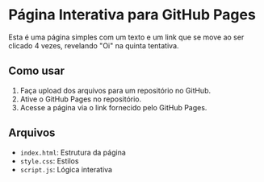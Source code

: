 # Página Interativa para GitHub Pages

Esta é uma página simples com um texto e um link que se move ao ser clicado 4 vezes, revelando "Oi" na quinta tentativa.

## Como usar

1. Faça upload dos arquivos para um repositório no GitHub.
2. Ative o GitHub Pages no repositório.
3. Acesse a página via o link fornecido pelo GitHub Pages.

## Arquivos

- `index.html`: Estrutura da página
- `style.css`: Estilos
- `script.js`: Lógica interativa